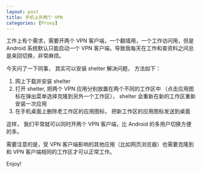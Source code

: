 ```yaml
---
layout: post
title: 手机上开两个 VPN
categories: [Proxy]
---
```


工作上有个需求，需要开两个 VPN 客户端，一个翻墙用，一个工作访问用，但是 Android 系统默认只能启动一个 VPN 客户端，导致我每天在工作和查资料之间总是来回切换，非常麻烦。

今天问了一下同事， 其实可以安装 shelter 解决问题， 方法如下：

1. 网上下载并安装 shelter
2. 打开 shelter, 把两个 VPN 应用分别放置在两个不同的工作区中 （点击应用图标在弹出菜单选择克隆到另外一个工作区）， shelter 会重新在新的工作区重新安装一次应用
3. 在手机桌面上删除老工作区的应用图标， 把新工作区的应用图标发送到桌面

这样， 我们平常就可以同时开两个 VPN 客户端，比 Android 的多用户切换方便的多。 

需要注意的是，受 VPN 客户端影响的其他应用（比如网页浏览器）也需要克隆到和 VPN 客户端相同的工作区才可以正常工作。

Enjoy!
